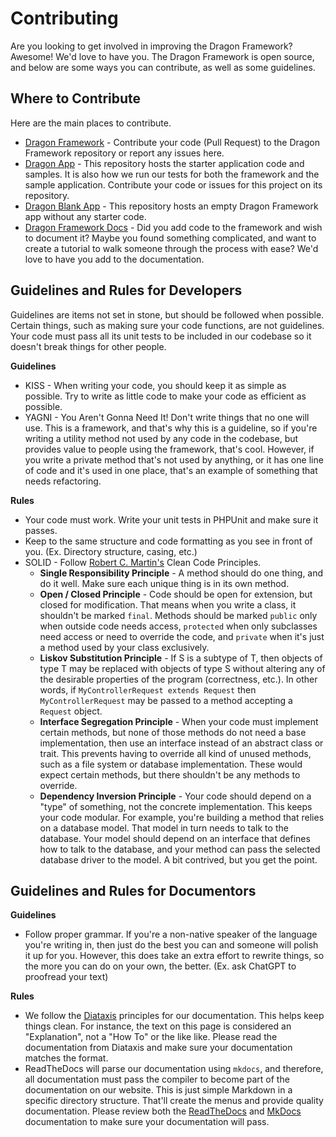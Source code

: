 # Contributing

Are you looking to get involved in improving the Dragon Framework? Awesome! We'd love to have you. The Dragon Framework is open source, and below are some ways you can contribute, as well as some guidelines.

## Where to Contribute

Here are the main places to contribute.

  - [Dragon Framework](https://github.com/red-scale-dragon/framework) - Contribute your code (Pull Request) to the Dragon Framework repository or report any issues here.
  - [Dragon App](https://github.com/red-scale-dragon/app) - This repository hosts the starter application code and samples. It is also how we run our tests for both the framework and the sample application. Contribute your code or issues for this project on its repository.
  - [Dragon Blank App](https://github.com/red-scale-dragon/blank-app) - This repository hosts an empty Dragon Framework app without any starter code.
  - [Dragon Framework Docs](https://github.com/red-scale-dragon/docs) - Did you add code to the framework and wish to document it? Maybe you found something complicated, and want to create a tutorial to walk someone through the process with ease? We'd love to have you add to the documentation.

## Guidelines and Rules for Developers

Guidelines are items not set in stone, but should be followed when possible. Certain things, such as making sure your code functions, are not guidelines. Your code must pass all its unit tests to be included in our codebase so it doesn't break things for other people.

**Guidelines**

  - KISS - When writing your code, you should keep it as simple as possible. Try to write as little code to make your code as efficient as possible.
  - YAGNI - You Aren't Gonna Need It! Don't write things that no one will use. This is a framework, and that's why this is a guideline, so if you're writing a utility method not used by any code in the codebase, but provides value to people using the framework, that's cool. However, if you write a private method that's not used by anything, or it has one line of code and it's used in one place, that's an example of something that needs refactoring.

**Rules**

  - Your code must work. Write your unit tests in PHPUnit and make sure it passes.
  - Keep to the same structure and code formatting as you see in front of you. (Ex. Directory structure, casing, etc.)
  - SOLID - Follow [Robert C. Martin's](https://en.wikipedia.org/wiki/Robert_C._Martin) Clean Code Principles.
    - **Single Responsibility Principle** - A method should do one thing, and do it well. Make sure each unique thing is in its own method.
    - **Open / Closed Principle** - Code should be open for extension, but closed for modification. That means when you write a class, it shouldn't be marked `final`. Methods should be marked `public` only when outside code needs access, `protected` when only subclasses need access or need to override the code, and `private` when it's just a method used by your class exclusively.
    - **Liskov Substitution Principle** - If S is a subtype of T, then objects of type T may be replaced with objects of type S without altering any of the desirable properties of the program (correctness, etc.). In other words, if `MyControllerRequest extends Request` then `MyControllerRequest` may be passed to a method accepting a `Request` object.
    - **Interface Segregation Principle** - When your code must implement certain methods, but none of those methods do not need a base implementation, then use an interface instead of an abstract class or trait. This prevents having to override all kind of unused methods, such as a file system or database implementation. These would expect certain methods, but there shouldn't be any methods to override.
    - **Dependency Inversion Principle** - Your code should depend on a "type" of something, not the concrete implementation. This keeps your code modular. For example, you're building a method that relies on a database model. That model in turn needs to talk to the database. Your model should depend on an interface that defines how to talk to the database, and your method can pass the selected database driver to the model. A bit contrived, but you get the point.

## Guidelines and Rules for Documentors

**Guidelines**

  - Follow proper grammar. If you're a non-native speaker of the language you're writing in, then just do the best you can and someone will polish it up for you. However, this does take an extra effort to rewrite things, so the more you can do on your own, the better. (Ex. ask ChatGPT to proofread your text)

**Rules**

  - We follow the [Diataxis](https://diataxis.fr/) principles for our documentation. This helps keep things clean. For instance, the text on this page is considered an "Explanation", not a "How To" or the like like. Please read the documentation from Diataxis and make sure your documentation matches the format.
  - ReadTheDocs will parse our documentation using `mkdocs`, and therefore, all documentation must pass the compiler to become part of the documentation on our website. This is just simple Markdown in a specific directory structure. That'll create the menus and provide quality documentation. Please review both the [ReadTheDocs](https://docs.readthedocs.io/) and [MkDocs](https://www.mkdocs.org/) documentation to make sure your documentation will pass.
